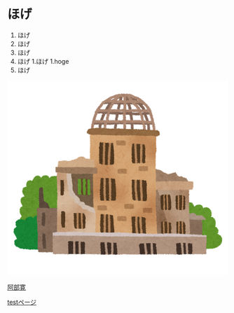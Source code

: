 # ほげ

1. ほげ
1. ほげ
 1. ほげ
 1. ほげ
  1.ほげ
 1.hoge
1. ほげ

![原爆ドーム](./war_building_genbaku_dome.png  "ポップアップ文字")

 [阿部寛](http://abehiroshi.la.coocan.jp/)
 
 [testページ](./test.html)
 
 
